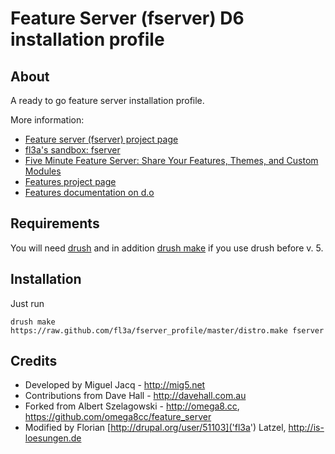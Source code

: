 # Feature Server (fserver) D6 installation profile

## About 

A ready to go feature server installation profile.

More information:
* [Feature server (fserver) project page](http://drupal.org/project/fserver)
* [fl3a's sandbox: fserver](http://drupal.org/sandbox/fl3a/1539916)
* [Five Minute Feature Server: Share Your Features, Themes, and Custom Modules](http://developmentseed.org/blog/2009/sep/03/5-minute-feature-server/)
* [Features project page](http://drupal.org/project/features)
* [Features documentation on d.o](http://drupal.org/node/580026)

## Requirements

You will need [drush](http://drupal.org/project/drush) 
and in addition [drush make](http://drupal.org/project/drush_make)
if you use drush before v. 5.

## Installation 

Just run 

    drush make https://raw.github.com/fl3a/fserver_profile/master/distro.make fserver

## Credits

* Developed by Miguel Jacq - http://mig5.net
* Contributions from Dave Hall - http://davehall.com.au
* Forked from Albert Szelagowski - http://omega8.cc, https://github.com/omega8cc/feature_server
* Modified by Florian [http://drupal.org/user/51103]('fl3a') Latzel, http://is-loesungen.de
    
